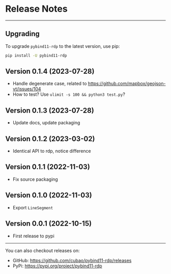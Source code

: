 # Release Notes

---

## Upgrading

To upgrade `pybind11-rdp` to the latest version, use pip:

```bash
pip install -U pybind11-rdp
```

## Version 0.1.4 (2023-07-28)

*   Handle degenerate case, related to <https://github.com/mapbox/geojson-vt/issues/104>
*   How to test? Use `ulimit -s 100 && python3 test.py`?

## Version 0.1.3 (2023-07-28)

*   Update docs, update packaging

## Version 0.1.2 (2023-03-02)

*   Identical API to rdp, notice difference

## Version 0.1.1 (2022-11-03)

*   Fix source packaging

## Version 0.1.0 (2022-11-03)

*   Export `LineSegment`

## Version 0.0.1 (2022-10-15)

*   First release to pypi

---

You can also checkout releases on:

-   GitHub: <https://github.com/cubao/pybind11-rdp/releases>
-   PyPi: <https://pypi.org/project/pybind11-rdp>
